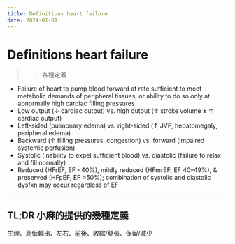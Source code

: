 ```yaml
---
title: Definitions heart failure
date: 2024-01-01
---
```


# Definitions heart failure

> > 各種定義

- Failure of heart to pump blood forward at rate sufficient to meet metabolic demands of peripheral tissues, or ability to do so only at abnormally high cardiac filling pressures
- Low output (↓ cardiac output) vs. high output (↑ stroke volume ± ↑ cardiac output)
- Left-sided (pulmonary edema) vs. right-sided (↑ JVP, hepatomegaly, peripheral edema)
- Backward (↑ filling pressures, congestion) vs. forward (impaired systemic perfusion)
- Systolic (inability to expel sufficient blood) vs. diastolic (failure to relax and fill normally)
- Reduced (HFrEF, EF <40%), mildly reduced (HFmrEF, EF 40–49%), & preserved (HFpEF, EF >50%); combination of systolic and diastolic dysfxn may occur regardless of EF

---

## TL;DR 小麻的提供的幾種定義

生理、高低輸出、左右、前後、收縮/舒張、保留/減少



